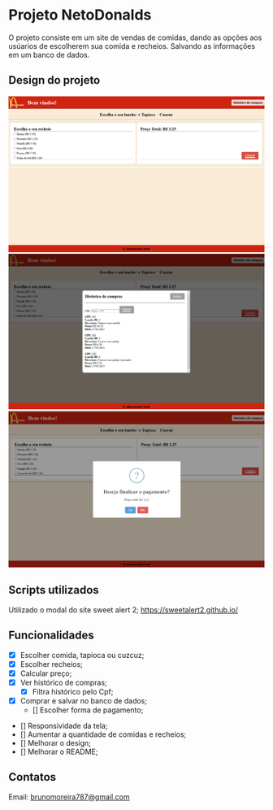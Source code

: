 # Projeto NetoDonalds

O projeto consiste em um site de vendas de comidas, dando as opções aos usúarios de escolherem sua comida e recheios. Salvando as informações em um banco de dados.

## Design do projeto

![alt text](image.png)
![alt text](image-1.png)
![alt text](image-2.png)

## Scripts utilizados

Utilizado o modal do site sweet alert 2;
https://sweetalert2.github.io/



## Funcionalidades

- [x] Escolher comida, tapioca ou cuzcuz;
- [x] Escolher recheios;
- [x] Calcular preço;
- [x] Ver histórico de compras;
    - [x] Filtra histórico pelo Cpf;
- [x] Comprar e salvar no banco de dados;
    - [] Escolher forma de pagamento;
- [] Responsividade da tela;
- [] Aumentar a quantidade de comidas e recheios;
- [] Melhorar o design;
- [] Melhorar o README;

## Contatos

Email: brunomoreira787@gmail.com